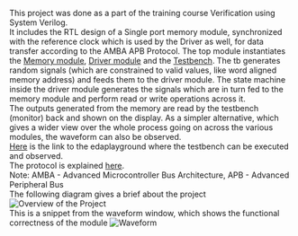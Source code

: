 This project was done as a part of the training course Verification using System Verilog.</br>
It includes the RTL design of a Single port memory module, synchronized with the reference clock which is used by the Driver as well, for data transfer according to the AMBA APB Protocol. The top module instantiates the [Memory module](), [Driver module]() and the [Testbench](). The tb generates random signals (which are constrained to valid values, like word aligned memory address) and feeds them to the driver module. The state machine inside the driver module generates the signals which are in turn fed to the memory module and perform read or write operations across it.  
The outputs generated from the memory are read by the testbench (monitor) back and shown on the display. As a simpler alternative, which gives a wider view over the whole process going on across the various modules, the waveform can also be observed. </br>
[Here](https://www.edaplayground.com/x/mCkg) is the link to the edaplayground where the testbench can be executed and observed.</br> 
The protocol is explained [here](https://developer.arm.com/documentation/ihi0024/c). </br>
Note: 
AMBA - Advanced Microcontroller Bus Architecture, 
APB - Advanced Peripheral Bus </br>
The following diagram gives a brief about the project ![Overview of the Project]()</br>
This is a snippet from the waveform window, which shows the functional correctness of the module ![Waveform]()

